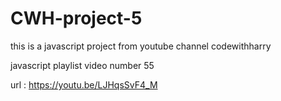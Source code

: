 # CWH-project-5
this is a javascript project from youtube channel codewithharry

javascript playlist video number 55 

url : https://youtu.be/LJHqsSvF4_M
